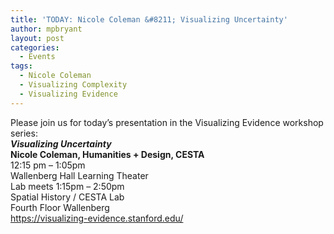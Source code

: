 ```yaml
---
title: 'TODAY: Nicole Coleman &#8211; Visualizing Uncertainty'
author: mpbryant
layout: post
categories:
  - Events
tags:
  - Nicole Coleman
  - Visualizing Complexity
  - Visualizing Evidence
---
```

<div>
  Please join us for today&#8217;s presentation in the Visualizing Evidence workshop series:
</div>

<div>
</div>

<div>
  <strong><em>Visualizing Uncertainty</em></strong>
</div>

<div>
  <strong>Nicole Coleman, Humanities + Design, CESTA</strong>
</div>

<div>
  <div>
    12:15 pm &#8211; 1:05pm
  </div>

  <div>
    Wallenberg Hall Learning Theater
  </div>

  <div>
    Lab meets 1:15pm &#8211; 2:50pm
  </div>

  <div>
    Spatial History / CESTA Lab
  </div>

  <div>
    Fourth Floor Wallenberg
  </div>
</div>

<div>
</div>

<div>
  <a href="https://visualizing-evidence.stanford.edu/" target="_blank">https://visualizing-evidence.<wbr>stanford.edu/</wbr></a>
</div>
